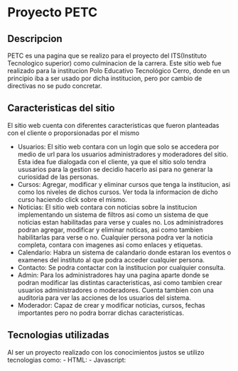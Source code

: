 # Proyecto PETC
## Descripcion
PETC es una pagina que se realizo para el proyecto del ITS(Instituto Tecnologico superior) como culminacion de la carrera.
Este sitio web fue realizado para la institucion Polo Educativo Tecnológico Cerro, donde en un principio iba a ser usado por dicha institucion, 
pero por cambio de directivas no se pudo concretar.

## Caracteristicas del sitio
El sitio web cuenta con diferentes caracteristicas que fueron planteadas con el cliente o proporsionadas por el mismo

  - Usuarios: El sitio web contara con un login que solo se accedera por medio de url para los usuarios administradores y moderadores del sitio.
              Esta idea fue dialogada con el cliente, ya que el sitio solo tendra ususarios para la gestion se decidio hacerlo asi para no generar la
              curiosidad de las personas. 
  - Cursos: Agregar, modificar y eliminar cursos que tenga la institucion, asi como los niveles de dichos cursos.
            Ver toda la informacion de dicho curso haciendo click sobre el mismo.
  - Noticias: El sitio web contara con noticias sobre la institucion implementando un sistema de
              filtros asi como un sistema de que noticias estan habilitadas para verse y cuales no.
              Los administradores podran agregar, modificar y eliminar noticas, asi como tambien
              habilitarlas para verse o no.
              Cualquier persona podra ver la noticia completa, contara con imagenes asi como enlaces y etiquetas.
  - Calendario: Habra un sistema de calandario donde estaran los eventos o examenes del instituto al que podra acceder cualquier persona.
  - Contacto: Se podra contactar con la institucion por cualquier consulta.
  - Admin: Para los administradores hay una pagina aparte donde se podran modificar las distintas caracteristicas, asi como tambien
           crear usuarios  administradores o moderadores. Cuenta tambien con una auditoria para ver las acciones de los usuarios del sistema.
  - Moderador: Capaz de crear y modificar noticias, cursos, fechas importantes pero no podra borrar dichas caracteristicas.

## Tecnologias utilizadas
Al ser un proyecto realizado con los conocimientos justos se utilizo tecnologias como: 
    - HTML:
    - Javascript:
